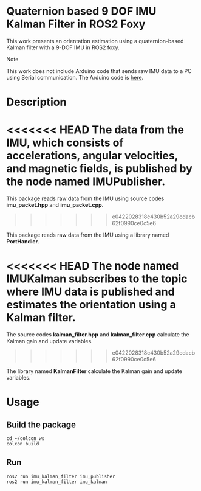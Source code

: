 # Quaternion based 9 DOF IMU Kalman Filter in ROS2 Foxy

This work presents an orientation estimation using a quaternion-based Kalman filter with a 9-DOF IMU in ROS2 foxy.

> [!NOTE]
> This work does not include Arduino code that sends raw IMU data to a PC using Serial communication. The Arduino code is [here](https://github.com/SeonilChoi/MPU-9250-Serial-Communication.git).

# Description

<<<<<<< HEAD
The data from the IMU, which consists of accelerations, angular velocities, and magnetic fields, is published by the node named **IMUPublisher**.
=======
This package reads raw data from the IMU using source codes **imu_packet.hpp** and **imu_packet.cpp**.
>>>>>>> e0422028318c430b52a29cdacb62f0990ce0c5e6

This package reads raw data from the IMU using a library named **PortHandler**.

<<<<<<< HEAD
The node named **IMUKalman** subscribes to the topic where IMU data is published and estimates the orientation using a Kalman filter.
=======
The source codes **kalman_filter.hpp** and **kalman_filter.cpp** calculate the Kalman gain and update variables.
>>>>>>> e0422028318c430b52a29cdacb62f0990ce0c5e6

The library named **KalmanFilter** calculate the Kalman gain and update variables.

# Usage

## Build the package

```
cd ~/colcon_ws
colcon build
```

## Run

```
ros2 run imu_kalman_filter imu_publisher
ros2 run imu_kalman_filter imu_kalman
```
